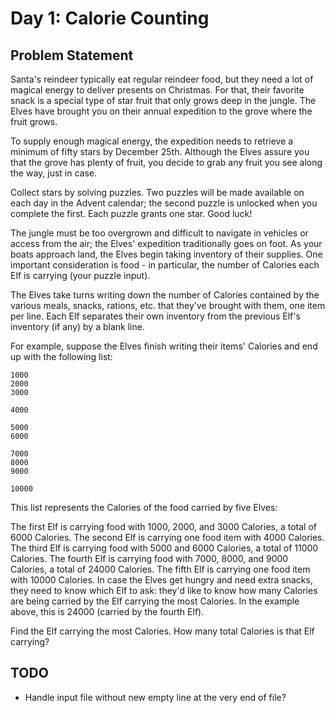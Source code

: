 # Day 1: Calorie Counting

## Problem Statement

Santa's reindeer typically eat regular reindeer food, but they need a lot of
magical energy to deliver presents on Christmas. For that, their favorite snack
is a special type of star fruit that only grows deep in the jungle. The Elves
have brought you on their annual expedition to the grove where the fruit grows.

To supply enough magical energy, the expedition needs to retrieve a minimum of
fifty stars by December 25th. Although the Elves assure you that the grove has
plenty of fruit, you decide to grab any fruit you see along the way, just in
case.

Collect stars by solving puzzles. Two puzzles will be made available on each
day in the Advent calendar; the second puzzle is unlocked when you complete the
first. Each puzzle grants one star. Good luck!

The jungle must be too overgrown and difficult to navigate in vehicles or
access from the air; the Elves' expedition traditionally goes on foot. As your
boats approach land, the Elves begin taking inventory of their supplies. One
important consideration is food - in particular, the number of Calories each
Elf is carrying (your puzzle input).

The Elves take turns writing down the number of Calories contained by the
various meals, snacks, rations, etc. that they've brought with them, one item
per line. Each Elf separates their own inventory from the previous Elf's
inventory (if any) by a blank line.

For example, suppose the Elves finish writing their items' Calories and end up
with the following list:

```
1000
2000
3000

4000

5000
6000

7000
8000
9000

10000
```

This list represents the Calories of the food carried by five Elves:

The first Elf is carrying food with 1000, 2000, and 3000 Calories, a total of
6000 Calories. The second Elf is carrying one food item with 4000 Calories. The
third Elf is carrying food with 5000 and 6000 Calories, a total of 11000
Calories. The fourth Elf is carrying food with 7000, 8000, and 9000 Calories, a
total of 24000 Calories. The fifth Elf is carrying one food item with 10000
Calories. In case the Elves get hungry and need extra snacks, they need to know
which Elf to ask: they'd like to know how many Calories are being carried by
the Elf carrying the most Calories. In the example above, this is 24000
(carried by the fourth Elf).

Find the Elf carrying the most Calories. How many total Calories is that Elf
carrying?

## TODO

- Handle input file without new empty line at the very end of file?
